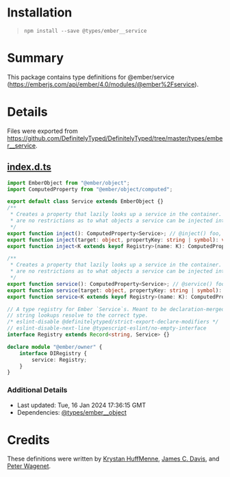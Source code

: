 # Installation
> `npm install --save @types/ember__service`

# Summary
This package contains type definitions for @ember/service (https://emberjs.com/api/ember/4.0/modules/@ember%2Fservice).

# Details
Files were exported from https://github.com/DefinitelyTyped/DefinitelyTyped/tree/master/types/ember__service.
## [index.d.ts](https://github.com/DefinitelyTyped/DefinitelyTyped/tree/master/types/ember__service/index.d.ts)
````ts
import EmberObject from "@ember/object";
import ComputedProperty from "@ember/object/computed";

export default class Service extends EmberObject {}
/**
 * Creates a property that lazily looks up a service in the container. There
 * are no restrictions as to what objects a service can be injected into.
 */
export function inject(): ComputedProperty<Service>; // @inject() foo, foo: inject()
export function inject(target: object, propertyKey: string | symbol): void; // @inject foo
export function inject<K extends keyof Registry>(name: K): ComputedProperty<Registry[K]>; // @inject('store') foo      @inject() foo

/**
 * Creates a property that lazily looks up a service in the container. There
 * are no restrictions as to what objects a service can be injected into.
 */
export function service(): ComputedProperty<Service>; // @service() foo, foo: service()
export function service(target: object, propertyKey: string | symbol): void; // @service foo
export function service<K extends keyof Registry>(name: K): ComputedProperty<Registry[K]>; // @service('store') foo      @service() foo

// A type registry for Ember `Service`s. Meant to be declaration-merged so
// string lookups resolve to the correct type.
/* eslint-disable @definitelytyped/strict-export-declare-modifiers */
// eslint-disable-next-line @typescript-eslint/no-empty-interface
interface Registry extends Record<string, Service> {}

declare module "@ember/owner" {
    interface DIRegistry {
        service: Registry;
    }
}

````

### Additional Details
 * Last updated: Tue, 16 Jan 2024 17:36:15 GMT
 * Dependencies: [@types/ember__object](https://npmjs.com/package/@types/ember__object)

# Credits
These definitions were written by [Krystan HuffMenne](https://github.com/gitKrystan), [James C. Davis](https://github.com/jamescdavis), and [Peter Wagenet](https://github.com/wagenet).
